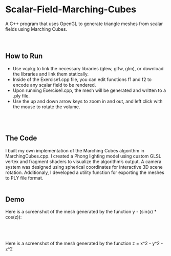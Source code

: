 # Scalar-Field-Marching-Cubes
A C++ program that uses OpenGL to generate triangle meshes from scalar fields using Marching Cubes.
<br />
<br />
<br />

## How to Run
- Use vcpkg to link the necessary libraries (glew, glfw, glm), or download the libraries and link them statically.
- Inside of the Exercise1.cpp file, you can edit functions f1 and f2 to encode any scalar field to be rendered.
- Upon running Exercise1.cpp, the mesh will be generated and written to a .ply file.
- Use the up and down arrow keys to zoom in and out, and left click with the mouse to rotate the volume.
<br />
<br />

## The Code
I built my own implementation of the Marching Cubes algorithm in MarchingCubes.cpp. I created a Phong lighting model using custom GLSL vertex and fragment shaders to visualize the algorithm’s output. A camera system was designed using spherical coordinates for interactive 3D scene rotation. Additionaly, I developed a utility function for exporting the meshes to PLY file format.
<br />
<br />

## Demo
Here is a screenshot of the mesh generated by the function y - (sin(x) * cos(z)):
<br />
<br />

<br />
<br />
Here is a screenshot of the mesh generated by the function z = x^2 - y^2 - z^2
<br />
<br />

<br />
<br />
